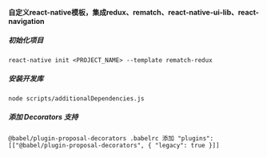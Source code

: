 #### 自定义react-native模板，集成redux、rematch、react-native-ui-lib、react-navigation
##### 初始化项目
`react-native init <PROJECT_NAME> --template rematch-redux`
##### 安装开发库
`node scripts/additionalDependencies.js`
##### 添加 Decorators 支持
`@babel/plugin-proposal-decorators .babelrc 添加 "plugins": [["@babel/plugin-proposal-decorators", { "legacy": true }]]`
